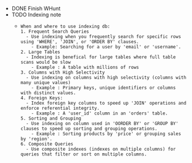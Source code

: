- DONE Finish WHunt
- TODO Indexing note
	- ```apl
	  When and where to use indexing db:
	  1. Frequent Search Queries
	  	- Use indexing when you frequently search for specific rows using 'WHERE', 'JOIN', or 'ORDER BY' clauses.
	      - Example: Searching for a user by 'email' or 'username'.
	  2. Large Tables
	  	- Indexing is benefical for large tables where full table scans would be slow
	      - Example : A table with millions of rows
	  3. Columns with High Selectivity
	  	- Use indexing on columns with high selectivity (columns with many unique values)
	      - Example : Primary keys, unique identifiers or columns with distinct values.
	  4. Foreign Keys:
	  	- Index foreign key columns to speed up 'JOIN' operations and enforce referential integrity.
	      - Example : A 'user_id' column in an 'orders' table.
	  5. Sorting and Grouping
	  	- Use indexing on column used in 'OORDER BY' or 'GROUP BY' clauses to speed up sorting and grouping operations.
	      - Example : Sorting products by 'price' or grouping sales by 'region'.
	  6. Composite Queries
	  	- Use composite indexes (indexes on multiple columns) for queries that filter or sort on multiple columns.
	  ```